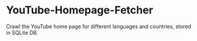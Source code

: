 YouTube-Homepage-Fetcher
========================

Crawl the YouTube home page for different languages and countries, stored in SQLite DB. 
